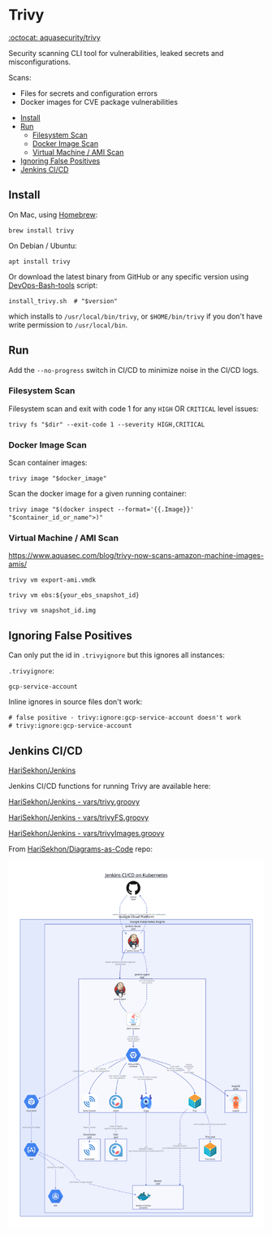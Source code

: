 # Trivy

[:octocat: aquasecurity/trivy](https://github.com/aquasecurity/trivy)

Security scanning CLI tool for vulnerabilities, leaked secrets and misconfigurations.

Scans:

- Files for secrets and configuration errors
- Docker images for CVE package vulnerabilities

<!-- INDEX_START -->

- [Install](#install)
- [Run](#run)
  - [Filesystem Scan](#filesystem-scan)
  - [Docker Image Scan](#docker-image-scan)
  - [Virtual Machine / AMI Scan](#virtual-machine--ami-scan)
- [Ignoring False Positives](#ignoring-false-positives)
- [Jenkins CI/CD](#jenkins-cicd)

<!-- INDEX_END -->

## Install

On Mac, using [Homebrew](brew.md):

```shell
brew install trivy
```

On Debian / Ubuntu:

```shell
apt install trivy
```

Or download the latest binary from GitHub or any specific version using [DevOps-Bash-tools](devops-bash-tools.md) script:

```shell
install_trivy.sh  # "$version"
```

which installs to `/usr/local/bin/trivy`, or `$HOME/bin/trivy` if you don't have write permission to `/usr/local/bin`.

## Run

Add the `--no-progress` switch in CI/CD to minimize noise in the CI/CD logs.

### Filesystem Scan

Filesystem scan and exit with code 1 for any `HIGH` OR `CRITICAL` level issues:

```shell
trivy fs "$dir" --exit-code 1 --severity HIGH,CRITICAL
```

### Docker Image Scan

Scan container images:

```shell
trivy image "$docker_image"
```

Scan the docker image for a given running container:

```shell
trivy image "$(docker inspect --format='{{.Image}}' "$container_id_or_name">)"
```

### Virtual Machine / AMI Scan

<https://www.aquasec.com/blog/trivy-now-scans-amazon-machine-images-amis/>

```shell
trivy vm export-ami.vmdk
```

```shell
trivy vm ebs:${your_ebs_snapshot_id}
```

```shell
trivy vm snapshot_id.img
```

## Ignoring False Positives

Can only put the id in `.trivyignore` but this ignores all instances:

`.trivyignore`:

```shell
gcp-service-account
```

Inline ignores in source files don't work:

```shell
# false positive - trivy:ignore:gcp-service-account doesn't work
# trivy:ignore:gcp-service-account
```

## Jenkins CI/CD

[HariSekhon/Jenkins](https://github.com/HariSekhon/Jenkins)

Jenkins CI/CD functions for running Trivy are available here:

[HariSekhon/Jenkins - vars/trivy.groovy](https://github.com/HariSekhon/Jenkins/blob/master/vars/trivy.groovy)

[HariSekhon/Jenkins - vars/trivyFS.groovy](https://github.com/HariSekhon/Jenkins/blob/master/vars/trivyFS.groovy)

[HariSekhon/Jenkins - vars/trivyImages.groovy](https://github.com/HariSekhon/Jenkins/blob/master/vars/trivyImages.groovy)

From
[HariSekhon/Diagrams-as-Code](https://github.com/HariSekhon/Diagrams-as-Code#jenkins-cicd-on-kubernetes)
repo:

![](https://raw.githubusercontent.com/HariSekhon/Diagrams-as-Code/master/images/jenkins_kubernetes_cicd.svg)
